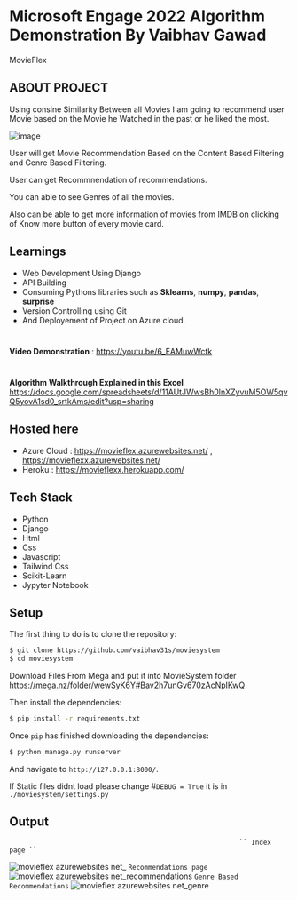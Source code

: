 # Microsoft Engage 2022 Algorithm Demonstration By Vaibhav Gawad 
MovieFlex

##  ABOUT PROJECT
Using consine Similarity Between all Movies I am going to recommend user Movie based on the Movie he Watched in the past or he liked the most.

![image](https://user-images.githubusercontent.com/58821506/171170154-7fa5efd5-0572-47b4-a08f-9949ec75bd32.png)


User will get Movie Recommendation Based on the Content Based Filtering and Genre Based Filtering.

User can get Recommnendation of recommendations.

You can able to see Genres of all the movies.

Also can be able to get more information of movies from IMDB on clicking of Know more button of every movie card.

## Learnings
- Web Development Using Django 
- API Building
- Consuming Pythons libraries such as **Sklearns**, **numpy**, **pandas**, **surprise**
- Version Controlling using Git
- And Deployement of Project on Azure cloud.

#
**Video Demonstration** : https://youtu.be/6_EAMuwWctk
#
**Algorithm Walkthrough Explained in this Excel**  https://docs.google.com/spreadsheets/d/11AUtJWwsBh0lnXZyvuM5OW5qvQ5yovA1sd0_srtkAms/edit?usp=sharing

## Hosted here
- Azure Cloud : https://movieflex.azurewebsites.net/ , https://movieflexx.azurewebsites.net/
- Heroku : https://movieflexx.herokuapp.com/

## Tech Stack 
- Python
- Django
- Html 
- Css
- Javascript
- Tailwind Css
- Scikit-Learn 
- Jypyter Notebook

## Setup

The first thing to do is to clone the repository:

```sh
$ git clone https://github.com/vaibhav31s/moviesystem
$ cd moviesystem
```
Download Files From Mega and put it into MovieSystem folder
https://mega.nz/folder/wewSyK6Y#Bav2h7unGv670zAcNpIKwQ

Then install the dependencies:
```sh
$ pip install -r requirements.txt
```

Once `pip` has finished downloading the dependencies:
```sh
$ python manage.py runserver
```
And navigate to `http://127.0.0.1:8000/`.

If Static files didnt load please change  #``` DEBUG = True ``` it is  in ```  ./moviesystem/settings.py ``` 

## Output
                                                              `` Index page ``
![movieflex azurewebsites net_](https://user-images.githubusercontent.com/58821506/171163493-ef5ef767-c76d-4fc8-9f69-97207812051c.png)
                                                              `` Recommendations page ``
![movieflex azurewebsites net_recommendations](https://user-images.githubusercontent.com/58821506/171162484-3b4785a1-79bc-4595-81a2-3d00ae10c641.png)
                                                              `` Genre Based Recommendations ``
![movieflex azurewebsites net_genre](https://user-images.githubusercontent.com/58821506/171163026-79ea5147-e5de-4bc8-b262-aaef05416f36.png)






